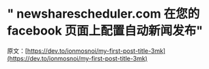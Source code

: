 # " newsharescheduler.com 在您的 facebook 页面上配置自动新闻发布"

原文：[https://dev.to/ionmosnoi/my-first-post-title-3mk](https://dev.to/ionmosnoi/my-first-post-title-3mk)